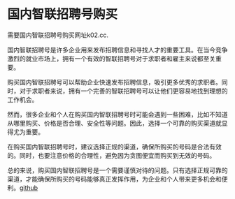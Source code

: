 # 国内智联招聘号购买

需要国内智联招聘号购买网址k02.cc. 

国内智联招聘号是许多企业用来发布招聘信息和寻找人才的重要工具。在当今竞争激烈的就业市场上，拥有一个有效的智联招聘号对于求职者和雇主来说都至关重要。

购买国内智联招聘号可以帮助企业快速发布招聘信息，吸引更多优秀的求职者。同时，对于求职者来说，拥有一个完善的智联招聘号可以让他们更容易地找到理想的工作机会。

然而，很多企业和个人在购买国内智联招聘号时可能会遇到一些困难，比如不知道从哪里购买、价格是否合理、安全性等问题。因此，选择一个可靠的购买渠道就显得尤为重要。

在购买国内智联招聘号时，建议选择正规的渠道，确保所购买的号码是合法有效的。同时，也要注意价格的合理性，避免因为贪图便宜而购买到无效的号码。

总的来说，购买国内智联招聘号是一个需要谨慎对待的问题。只有选择正规可靠的渠道，才能确保所购买的号码能够真正发挥作用，为企业和个人带来更多机会和便利。[github](https://github.com)